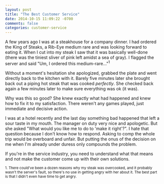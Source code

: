 ```yaml
---
layout: post
title: "The Best Customer Service"
date: 2014-10-15 11:09:22 -0700
comments: false
categories: customer-service
---
```

A few years ago I was at a steakhouse for a company dinner. I had ordered the King of Steaks, a Rib-Eye medium rare and was looking forward to eating it. When I cut into my steak I saw that it was basically well-done (there was the tiniest sliver of pink left amidst a sea of gray). I flagged the server and said "Um, I ordered this medium-rare..."<sup>1</sup>

Without a moment's hesitation she apologized, grabbed the plate and went directly back to the kitchen with it. Barely five minutes later she brought back out a piping hot steak that was cooked *perfectly*. She checked back again a few minutes later to make sure everything was ok (it was).

Why was this so good? She knew exactly what had happened and knew how to fix it to my satisfaction. There weren't any games played, just immediate and decisive action.

I was at a hotel recently and the last day something bad happened that left a sour taste in my mouth. The manager on duty very nice and apologetic. But she asked "What would you like me to do to 'make it right'?". I hate that question because I don't know how to respond. Asking to comp the whole trip would be overboard and unfair. But putting the onus of the decision on me when I'm already under duress only compounds the problem.

If you're in the service industry, you need to understand what that means and not make the customer come up with their own solutions. 

<div class="footnotes">
<p><small>
1. There could've been a dozen reasons why my steak was overcooked, and it probably wasn't the server's fault, so there's no use in getting angry with her about it. The best part is that I didn't even have time to get angry.
</small></p>